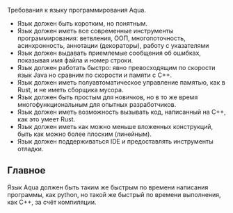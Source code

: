 Требования к языку программирования Aqua.
- Язык должен быть коротким, но понятным.
- Язык должен иметь все современные инструменты программирования: ветвления, ООП, многопоточность, асинхронность, аннотации (декораторы), работу с указателями
- Язык должен выдавать приемлемые сообщения об ошибках, показывая имя файла и номер строки.
- Язык должен работать быстро: явно превосходящим по скорости язык Java но сравним по скорости и памяти с C++.
- Язык должен иметь полуавтоматическое управление памятью, как в Rust, и не иметь сборщика мусора.
- Язык должен быть простым для новичков, но в то же время многофункциональным для опытных разработчиков.
- Язык должен иметь возможность вызывать код, написанный на C++, как это умеет Rust.
- Язык должен иметь как можно меньше вложенных конструкций, быть как можно более плоским (линейным).
- Язык должен поддерживаться IDE и предоставлять инструменты отладки.

## Главное
Язык Aqua должен быть таким же быстрым по времени написания программы, как python, но такой же быстрый по времени выполнения, как C++, за счёт компиляции.